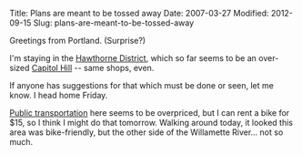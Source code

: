 Title: Plans are meant to be tossed away
Date: 2007-03-27
Modified: 2012-09-15
Slug: plans-are-meant-to-be-tossed-away

Greetings from Portland. (Surprise?)

I'm staying in the <a href="http://en.wikipedia.org/wiki/Hawthorne,_Portland,_Oregon" >Hawthorne District</a>, which so far seems to be an over-sized <a href="http://en.wikipedia.org/wiki/Capitol_Hill,_Seattle,_Washington" >Capitol Hill</a> -- same shops, even.

If anyone has suggestions for that which must be done or seen, let me know. I head home Friday.

<a href="http://trimet.org/" >Public transportation</a> here seems to be overpriced, but I can rent a bike for $15, so I think I might do that tomorrow. Walking around today, it looked this area was bike-friendly, but the other side of the Willamette River... not so much.
